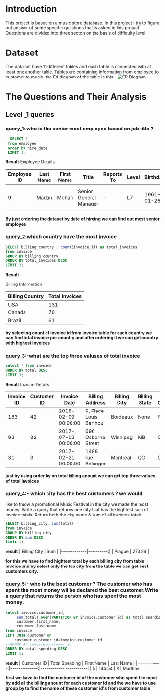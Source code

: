 # Introduction
This project is based on a music store database. In this project I try to figure out answer
of some specific questions that is asked in this projuct. Questions are divided into three secton
on the basis of difficulty level.

# Dataset 
The data set have 11 different tables and each table is connected with at least one another table. 
Tables are containing information from employee to customer to music. the Ed diagram of the table is this:-
![ER Diagram](https://github.com/Lovemann1/music_store_project/blob/main/ER_diagram/ERD.jpeg) 


# The Questions and Their Analysis 

## Level _1 queries
###  query_1: who is the senior most employee based on job title ?

 ```sql
   SELECT *
  from employee
  order by hire_date
  LIMIT 1;
```
**Result**
 Employee Details  

| Employee ID | Last Name | First Name | Title                  | Reports To | Level | Birthdate  | Hire Date  | Address            | City     | State | Country | Postal Code | Phone           | Fax             | Email                                 |
|------------|-----------|------------|------------------------|------------|-------|------------|------------|--------------------|----------|-------|---------|-------------|----------------|----------------|--------------------------------------|
| 9          | Madan     | Mohan      | Senior General Manager | -          | L7    | 1961-01-26 | 2016-01-14 | 1008 Vrinda Ave MT | Edmonton | AB    | Canada  | T5K 2N1     | +1 (780) 428-9482 | +1 (780) 428-3457 | madan.mohan@chinookcorp.com |


**By just ordering the dataset by date of hireing we can find out most senior employee**

### query_2:which country have the most invoice

```sql
SELECT billing_country , count(invoice_id) as total_invoices
from invoice
GROUP BY billing_country
ORDER BY total_invoices DESC
LIMIT 3;
```
**Result**

 Billing Information  

| Billing Country | Total Invoices |
|----------------|---------------|
| USA           | 131           |
| Canada        | 76            |
| Brazil        | 61            |

**by selecting count of invoice id from invoice table for each country we can find total invoice per country and after ordering it we can get country with highest invoices**

### query_3:-what are the top three valuses of total invoice

```sql
select * from invoice 
ORDER BY total DESC
LIMIT 3;
```
**Result**
Invoice Details  

| Invoice ID | Customer ID | Invoice Date         | Billing Address           | Billing City | Billing State | Billing Country | Billing Postal | Total  |
|-----------|------------|----------------------|---------------------------|--------------|--------------|----------------|----------------|--------|
| 183       | 42         | 2018-02-09 00:00:00  | 9, Place Louis Barthou    | Bordeaux     | None         | France         | 33000          | 23.76  |
| 92        | 32         | 2017-07-02 00:00:00  | 696 Osborne Street        | Winnipeg     | MB           | Canada         | R3L 2B9        | 19.80  |
| 31        | 3          | 2017-02-21 00:00:00  | 1498 rue Bélanger         | Montréal     | QC           | Canada         | H2G 1A7        | 19.80  |


**just by using order by on total billing anount we can get top three values of total invoices**

### query_4:- which city has the best customers ? we would
 like to throw a promational Music Festival in the 
 city we made the most money. Write a query that returns
  one city that has the hightest sum of invoice totals.
 Return both the city name & sum of all invoices totals 
```sql
SELECT billing_city, sum(total)
from invoice
GROUP BY billing_city
ORDER BY sum DESC
limit 1;
```
**result**
| Billing City | Sum       |
|-------------|----------:|
| Prague      | 273.24    |

**for this we have to find hightest total by each billing city from table invoice and by select only the top city from the table we can get best customers city.**
### query_5:- who is the best customer ? The customer who has spent the most money wil be declared the best customer.Write a query that returns the person who has spent the most money.

```sql
select invoice.customer_id,
     sum(total) over(PARTITION BY invoice.customer_id) as total_spending,
     customer.first_name,
     customer.last_name
from invoice
LEFT JOIN customer on
    customer.customer_id=invoice.customer_id
--GROUP BY invoice.customer_id 
ORDER BY total_spending DESC
LIMIT 1;
```
**result**
| Customer ID | Total Spending | First Name | Last Name |
|------------:|--------------:|------------|-----------|
| 5          | 144.54        | R          | Madhav    |

**first we have to find the customer id of the customer who spent the most by add all the billing anount for each customer Id and the we have to use group by to find the name of these customer id's from customer table**






